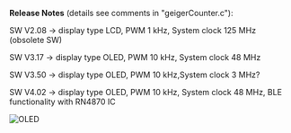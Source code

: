 **Release Notes** (details see comments in "geigerCounter.c"):


SW V2.08 -> display type LCD, PWM 1 kHz, System clock 125 MHz (obsolete SW)

SW V3.17 -> display type OLED, PWM 10 kHz, System clock 48 MHz

SW V3.50 -> display type OLED, PWM 10 kHz,System clock 3 MHz?

SW V4.02 -> display type OLED, PWM 10 kHz, System clock 48 MHz, BLE functionality with RN4870 IC

![OLED](https://user-images.githubusercontent.com/77980708/212469693-391a5923-3d9b-4e5d-85ea-d4b9252364b7.gif)
